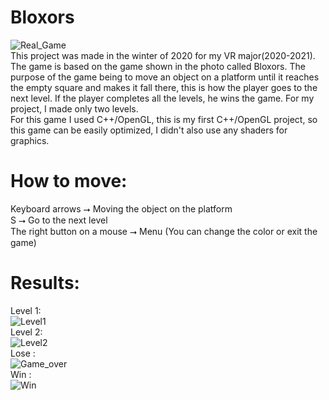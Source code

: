 # Bloxors
![Real_Game](https://user-images.githubusercontent.com/73020056/147881800-b0daaa2f-d82f-43a9-a10e-fb9da0ced3d9.png)  
This project was made in the winter of 2020 for my VR major(2020-2021).  
The game is based on the game shown in the photo called Bloxors. The purpose of the game being to move an object on a platform until it reaches the empty square and makes it fall there, this is how the player goes to the next level. If the player completes all the levels, he wins the game. For my project, I made only two levels.   
For this game I used C++/OpenGL, this is my first C++/OpenGL project, so this game can be easily optimized, I didn't also use any shaders for graphics. 
# How to move:  
Keyboard arrows ⭢ Moving the object on the platform  
S ⭢ Go to the next level    
The right button on a mouse ⭢ Menu (You can change the color or exit the game)  
 
  
# Results:  
Level 1:  
![Level1](https://user-images.githubusercontent.com/73020056/147881845-1d23ef3c-7dd1-4042-9d9d-19769f7f8958.png)   
Level 2:  
![Level2](https://user-images.githubusercontent.com/73020056/147881854-a2503725-91ba-4f13-8079-bedcf7bf3268.png)  
Lose :   
![Game_over](https://user-images.githubusercontent.com/73020056/147881866-b38b790c-79a6-4048-91e8-5630eecf4237.png)  
Win :   
![Win](https://user-images.githubusercontent.com/73020056/147881865-5af2db0c-4ebb-4949-acca-0c4fd381104c.png)
